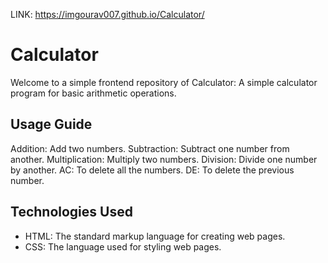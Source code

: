 LINK: https://imgourav007.github.io/Calculator/

# Calculator

Welcome to a simple frontend repository of Calculator: A simple calculator program for basic arithmetic operations.

## Usage Guide

Addition: Add two numbers.
Subtraction: Subtract one number from another.
Multiplication: Multiply two numbers.
Division: Divide one number by another.
AC: To delete all the numbers.
DE: To delete the previous number.

## Technologies Used

- HTML: The standard markup language for creating web pages.
- CSS: The language used for styling web pages.
